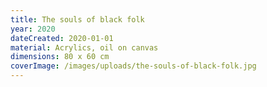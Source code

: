 ```yaml
---
title: The souls of black folk
year: 2020
dateCreated: 2020-01-01
material: Acrylics, oil on canvas
dimensions: 80 x 60 cm
coverImage: /images/uploads/the-souls-of-black-folk.jpg
---
```

